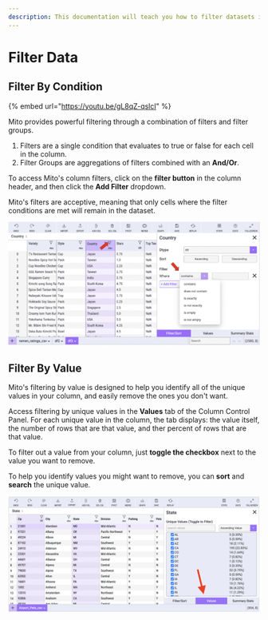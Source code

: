 ```yaml
---
description: This documentation will teach you how to filter datasets in Mito.
---
```


# Filter Data

## Filter By Condition

{% embed url="https://youtu.be/gL8qZ-qslcI" %}

Mito provides powerful filtering through a combination of filters and filter groups.&#x20;

1. Filters are a single condition that evaluates to true or false for each cell in the column.
2. Filter Groups are aggregations of filters combined with an **And/Or**.

To access Mito's column filters, click on the **filter button** in the column header, and then click the **Add Filter** dropdown.

Mito's filters are acceptive, meaning that only cells where the filter conditions are met will remain in the dataset.&#x20;

![](<../.gitbook/assets/final mito pivot 2 (1).png>)

## Filter By Value

Mito's filtering by value is designed to help you identify all of the unique values in your column, and easily remove the ones you don't want.&#x20;

Access filtering by unique values in the **Values** tab of the Column Control Panel. For each unique value in the column, the tab displays: the value itself, the number of rows that are that value, and ther percent of rows that are that value.&#x20;

To filter out a value from your column, just **toggle the checkbox** next to the value you want to remove.&#x20;

To help you identify values you might want to remove, you can **sort** and **search** the unique value.&#x20;

![](<../.gitbook/assets/Screen Shot 2021-09-27 at 1.26.53 PM.png>)
